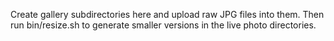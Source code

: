 Create gallery subdirectories here and upload raw JPG files into them.
Then run bin/resize.sh to generate smaller versions in the live photo
directories.
